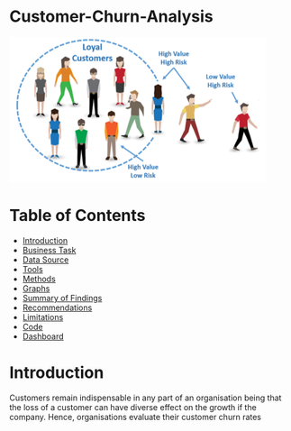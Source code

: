 # Customer-Churn-Analysis
![](Intro-Image.png)
# Table of Contents
- [Introduction](#introduction)
- [Business Task](#business-task)
- [Data Source](#data-source)
- [Tools](#tools)
- [Methods](#methods)
- [Graphs](#graphs)
- [Summary of Findings](#summary-of-findings)
- [Recommendations](#Recommendations)
- [Limitations](#limitations)
- [Code](#code)
- [Dashboard](#dashboard)
# Introduction 
Customers remain indispensable in any part of an organisation being that the loss of a customer can have diverse effect on the growth if the company. Hence, organisations evaluate their customer churn rates
